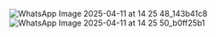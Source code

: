 ![WhatsApp Image 2025-04-11 at 14 25 48_143b41c8](https://github.com/user-attachments/assets/e1537531-614a-4b37-a43a-eff4c37ba238)
![WhatsApp Image 2025-04-11 at 14 25 50_b0ff25b1](https://github.com/user-attachments/assets/7ce4e92e-47bd-4ade-9b82-efdb712162a5)
